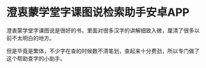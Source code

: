 # 澄衷蒙学堂字课图说检索助手安卓APP
澄衷蒙学堂字课图说是很好的书，里面对很多汉字的讲解细致入微，厘清了很多以前不太明白的地方。

但是毕竟是繁体，不少字在查的时候数不清笔划，查起来十分费劲，所以专门做了这个帮助查字的小助手。

